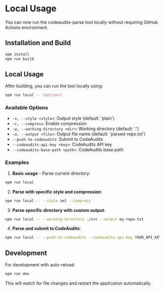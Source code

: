 # Local Usage

You can now run the codeaudits-parse tool locally without requiring GitHub Actions environment.

## Installation and Build

```bash
npm install
npm run build
```

## Local Usage

After building, you can run the tool locally using:

```bash
npm run local -- [options]
```

### Available Options

- `-s, --style <style>`: Output style (default: 'plain')
- `-c, --compress`: Enable compression
- `-w, --working-directory <dir>`: Working directory (default: '.')
- `-o, --output <file>`: Output file name (default: 'parsed-repo.txt')
- `--push-to-codeaudits`: Submit to CodeAudits
- `--codeaudits-api-key <key>`: CodeAudits API key
- `--codeaudits-base-path <path>`: CodeAudits base path

### Examples

1. **Basic usage** - Parse current directory:
```bash
npm run local
```

2. **Parse with specific style and compression**:
```bash
npm run local -- --style xml --compress
```

3. **Parse specific directory with custom output**:
```bash
npm run local -- --working-directory ./src --output my-repo.txt
```

4. **Parse and submit to CodeAudits**:
```bash
npm run local -- --push-to-codeaudits --codeaudits-api-key YOUR_API_KEY --codeaudits-base-path https://your-codeaudits-instance.com/
```

## Development

For development with auto-reload:

```bash
npm run dev
```

This will watch for file changes and restart the application automatically.
